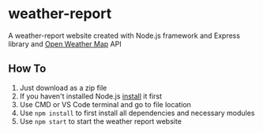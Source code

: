 # weather-report
A weather-report website created with Node.js framework and Express library and [Open Weather Map](https://openweathermap.org/) API

## How To

1. Just download as a zip file
2. If you haven't installed Node.js [install](https://nodejs.org/en/download/) it first
3. Use CMD or VS Code terminal and go to file location
4. Use ```npm install``` to first  install all dependencies and necessary modules
5. Use ```npm start``` to start the weather report website
